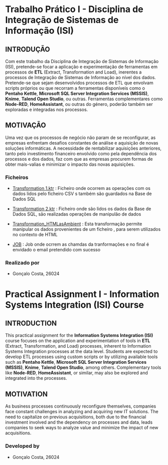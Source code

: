 # Trabalho Prático I - Disciplina de Integração de Sistemas de Informação (ISI)

## INTRODUÇÃO

Com este trabalho da Disciplina de Integração de Sistemas de Informação (ISI), pretende-se focar a aplicação e experimentação de ferramentas em processos de **ETL** (Extract, Transformation and Load), inerentes a processos de Integração de Sistemas de Informação ao nível dos dados. Pretende-se que sejam desenvolvidos processos de ETL que envolvam scripts próprios ou que recorram a ferramentas disponíveis como o **Pentaho Kettle**, **Microsoft SQL Server Integration Services (MSSIS)**, **Knime**, **Talend Open Studio**, ou outras. Ferramentas complementares como **Node-RED**, **HomeAssistant**, ou outras do género, poderão também ser exploradas e integradas nos processos.

## MOTIVAÇÃO

Uma vez que os processos de negócio não param de se reconfigurar, as empresas enfrentam desafios constantes de análise e aquisição de novas soluções informáticas. A necessidade de rentabilizar aquisições anteriores, tanto pelo investimento financeiro envolvido como pela dependência dos processos e dos dados, faz com que as empresas procurem formas de obter mais-valias e minimizar o impacto das novas aquisições.

### Ficheiros
- [Transformation 1.ktr](https://github.com/Goncalo04Costa/ISI-TP01-26024/blob/main/Transformation%201.ktr) : Ficheiro onde ocorrem as operações com os dados lidos pelo ficheiro CSV s também são guardados na Base de Dados SQL

-  [Transformation 2.ktr](https://github.com/Goncalo04Costa/ISI-TP01-26024/blob/main/Transformation%202.ktr) : Ficheiro onde são lidos os dados da Base de Dados SQL, são realizadas operações de manipulão de dados

- [Transformation_HTMLasAmbient](https://github.com/Goncalo04Costa/ISI-TP01-26024/blob/main/htmlAsAmbient.ktr) : Esta transformação permite  manipular os dados provenientes de um ficheiro ,  para serem utilizados no contexto de HTML

- [JOB](https://github.com/Goncalo04Costa/ISI-TP01-26024/blob/main/Job%201.kjb) : Job onde ocrrem as chamdas da tranformações e no final é envidado o email pretendido com sucesso

 ### Realizado por
   - Gonçalo Costa, 26024
 # Practical Assignment I - Information Systems Integration (ISI) Course

## INTRODUCTION

This practical assignment for the **Information Systems Integration (ISI)** course focuses on the application and experimentation of tools in **ETL** (Extract, Transformation, and Load) processes, inherent to Information Systems Integration processes at the data level. Students are expected to develop ETL processes using custom scripts or by utilizing available tools such as **Pentaho Kettle**, **Microsoft SQL Server Integration Services (MSSIS)**, **Knime**, **Talend Open Studio**, among others. Complementary tools like **Node-RED**, **HomeAssistant**, or similar, may also be explored and integrated into the processes.

## MOTIVATION

As business processes continuously reconfigure themselves, companies face constant challenges in analyzing and acquiring new IT solutions. The need to capitalize on previous acquisitions, both due to the financial investment involved and the dependency on processes and data, leads companies to seek ways to analyze value and minimize the impact of new acquisitions.




### Developed by 
- Gonçalo Costa, 26024
